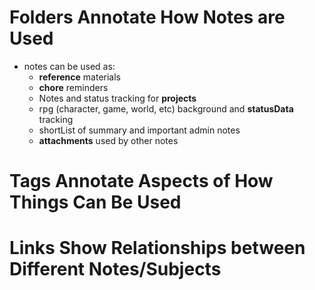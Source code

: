 # Folders Annotate How Notes are Used
* notes can be used as:
	* **reference** materials
	* **chore** reminders
	* Notes and status tracking for **projects** 
	* rpg (character, game, world, etc) background and **statusData** tracking
	* shortList of summary and important admin notes
	* **attachments** used by other notes

# Tags Annotate Aspects of How Things Can Be Used

# Links Show Relationships between Different Notes/Subjects